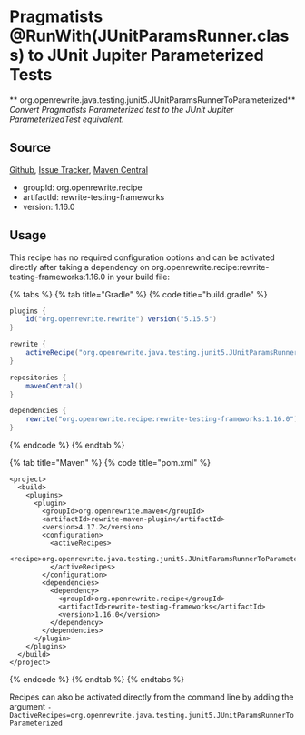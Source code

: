 # Pragmatists @RunWith(JUnitParamsRunner.class) to JUnit Jupiter Parameterized Tests

** org.openrewrite.java.testing.junit5.JUnitParamsRunnerToParameterized**
_Convert Pragmatists Parameterized test to the JUnit Jupiter ParameterizedTest equivalent._

## Source

[Github](https://github.com/openrewrite/rewrite-testing-frameworks), [Issue Tracker](https://github.com/openrewrite/rewrite-testing-frameworks/issues), [Maven Central](https://search.maven.org/artifact/org.openrewrite.recipe/rewrite-testing-frameworks/1.16.0/jar)

* groupId: org.openrewrite.recipe
* artifactId: rewrite-testing-frameworks
* version: 1.16.0


## Usage

This recipe has no required configuration options and can be activated directly after taking a dependency on org.openrewrite.recipe:rewrite-testing-frameworks:1.16.0 in your build file:

{% tabs %}
{% tab title="Gradle" %}
{% code title="build.gradle" %}
```groovy
plugins {
    id("org.openrewrite.rewrite") version("5.15.5")
}

rewrite {
    activeRecipe("org.openrewrite.java.testing.junit5.JUnitParamsRunnerToParameterized")
}

repositories {
    mavenCentral()
}

dependencies {
    rewrite("org.openrewrite.recipe:rewrite-testing-frameworks:1.16.0")
}
```
{% endcode %}
{% endtab %}

{% tab title="Maven" %}
{% code title="pom.xml" %}
```markup
<project>
  <build>
    <plugins>
      <plugin>
        <groupId>org.openrewrite.maven</groupId>
        <artifactId>rewrite-maven-plugin</artifactId>
        <version>4.17.2</version>
        <configuration>
          <activeRecipes>
            <recipe>org.openrewrite.java.testing.junit5.JUnitParamsRunnerToParameterized</recipe>
          </activeRecipes>
        </configuration>
        <dependencies>
          <dependency>
            <groupId>org.openrewrite.recipe</groupId>
            <artifactId>rewrite-testing-frameworks</artifactId>
            <version>1.16.0</version>
          </dependency>
        </dependencies>
      </plugin>
    </plugins>
  </build>
</project>
```
{% endcode %}
{% endtab %}
{% endtabs %}

Recipes can also be activated directly from the command line by adding the argument `-DactiveRecipes=org.openrewrite.java.testing.junit5.JUnitParamsRunnerToParameterized`

